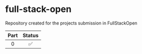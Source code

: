 # full-stack-open
Repository created for the projects submission in FullStackOpen

|Part  | Status|
|:----:|:-----:|
|0     |✅     |
